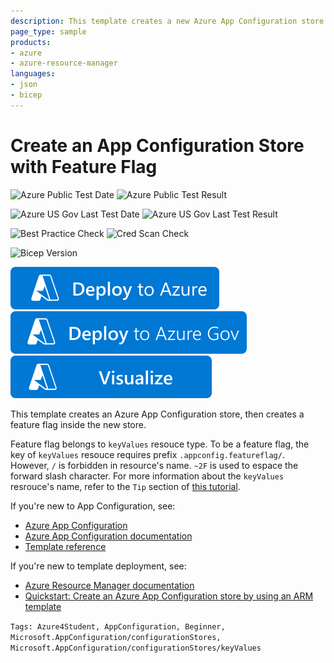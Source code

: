 ```yaml
---
description: This template creates a new Azure App Configuration store with one feature flag.
page_type: sample
products:
- azure
- azure-resource-manager
languages:
- json
- bicep
---
```

# Create an App Configuration Store with Feature Flag

![Azure Public Test Date](https://azurequickstartsservice.blob.core.windows.net/badges/quickstarts/microsoft.appconfiguration/app-configuration-store-ff/PublicLastTestDate.svg)
![Azure Public Test Result](https://azurequickstartsservice.blob.core.windows.net/badges/quickstarts/microsoft.appconfiguration/app-configuration-store-ff/PublicDeployment.svg)

![Azure US Gov Last Test Date](https://azurequickstartsservice.blob.core.windows.net/badges/quickstarts/microsoft.appconfiguration/app-configuration-store-ff/FairfaxLastTestDate.svg)
![Azure US Gov Last Test Result](https://azurequickstartsservice.blob.core.windows.net/badges/quickstarts/microsoft.appconfiguration/app-configuration-store-ff/FairfaxDeployment.svg)

![Best Practice Check](https://azurequickstartsservice.blob.core.windows.net/badges/quickstarts/microsoft.appconfiguration/app-configuration-store-ff/BestPracticeResult.svg)
![Cred Scan Check](https://azurequickstartsservice.blob.core.windows.net/badges/quickstarts/microsoft.appconfiguration/app-configuration-store-ff/CredScanResult.svg)

![Bicep Version](https://azurequickstartsservice.blob.core.windows.net/badges/quickstarts/microsoft.appconfiguration/app-configuration-store-ff/BicepVersion.svg)

[![Deploy To Azure](https://raw.githubusercontent.com/Azure/azure-quickstart-templates/master/1-CONTRIBUTION-GUIDE/images/deploytoazure.svg?sanitize=true)](https://portal.azure.com/#create/Microsoft.Template/uri/https%3A%2F%2Fraw.githubusercontent.com%2FAzure%2Fazure-quickstart-templates%2Fmaster%2Fquickstarts%2Fmicrosoft.appconfiguration%2Fapp-configuration-store-ff%2Fazuredeploy.json)
[![Deploy To Azure US Gov](https://raw.githubusercontent.com/Azure/azure-quickstart-templates/master/1-CONTRIBUTION-GUIDE/images/deploytoazuregov.svg?sanitize=true)](https://portal.azure.us/#create/Microsoft.Template/uri/https%3A%2F%2Fraw.githubusercontent.com%2FAzure%2Fazure-quickstart-templates%2Fmaster%2Fquickstarts%2Fmicrosoft.appconfiguration%2Fapp-configuration-store-ff%2Fazuredeploy.json)
[![Visualize](https://raw.githubusercontent.com/Azure/azure-quickstart-templates/master/1-CONTRIBUTION-GUIDE/images/visualizebutton.svg?sanitize=true)](http://armviz.io/#/?load=https%3A%2F%2Fraw.githubusercontent.com%2FAzure%2Fazure-quickstart-templates%2Fmaster%2Fquickstarts%2Fmicrosoft.appconfiguration%2Fapp-configuration-store-ff%2Fazuredeploy.json)

This template creates an Azure App Configuration store, then creates a feature flag inside the new store.

Feature flag belongs to `keyValues` resouce type. To be a feature flag, the key of `keyValues` resouce requires prefix `.appconfig.featureflag/`. However, `/` is forbidden in resource's name. `~2F` is used to espace the forward slash character. For more information about the `keyValues` resrouce's name, refer to the `Tip` section of [this tutorial](https://docs.microsoft.com/azure/azure-app-configuration/quickstart-resource-manager).

If you're new to App Configuration, see:

- [Azure App Configuration](https://azure.microsoft.com/services/app-configuration/)
- [Azure App Configuration documentation](https://docs.microsoft.com/azure/azure-app-configuration/)
- [Template reference](https://docs.microsoft.com/azure/templates/microsoft.appconfiguration/allversions)

If you're new to template deployment, see:

- [Azure Resource Manager documentation](https://docs.microsoft.com/azure/azure-resource-manager/)
- [Quickstart: Create an Azure App Configuration store by using an ARM template](https://docs.microsoft.com/azure/azure-app-configuration/quickstart-resource-manager)

`Tags: Azure4Student, AppConfiguration, Beginner, Microsoft.AppConfiguration/configurationStores, Microsoft.AppConfiguration/configurationStores/keyValues`
